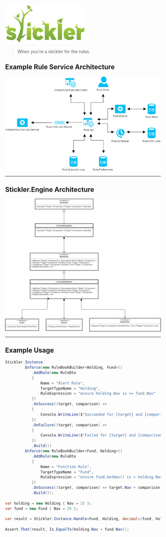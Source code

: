 ![Stickler Logo](/docs/images/stickler-letters.png "Stickler Logo")

> When you're a stickler for the rules.

## Example Rule Service Architecture

![Example Service Architecture](/docs/images/rule-service-example.png "Example Service Architecture")

---

## Stickler.Engine Architecture

![Class Diagram](/docs/images/rules-engine-class-diagram.png "Class Diagram")

---

## Example Usage

```csharp
Stickler.Instance
        .Enforce(new RuleBookBuilder<Holding, Fund>()
            .AddRule(new RuleDto
            {
                Name = "Alert Rule",
                TargetTypeName = "Holding",
                RuleExpression = "ensure holding.Nav is >= fund.Nav"
            })
            .OnSuccess((target, comparison) =>
            {
                Console.WriteLine($"Succeeded for {target} and {comparison}");
            })
            .OnFailure((target, comparison) =>
            {
                Console.WriteLine($"Failed for {target} and {comparison}");
            })
            .Build())
        .Enforce(new RuleBookBuilder<Fund, Holding>()
            .AddRule(new RuleDto
            {
                Name = "Function Rule",
                TargetTypeName = "Fund",
                RuleExpression = "ensure fund.GetNav() is > holding.Nav"
            })
            .OnSuccess((target, comparison) => target.Nav + comparison.Nav)
            .Build());

var holding = new Holding { Nav = 25 };
var fund = new Fund { Nav = 35 };

var result = Stickler.Instance.Handle<Fund, Holding, decimal>(fund, holding);

Assert.That(result, Is.EqualTo(holding.Nav + fund.Nav));
```
